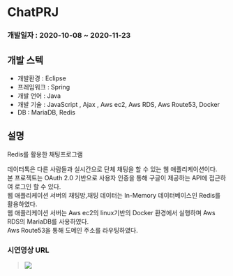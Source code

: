 # ChatPRJ
 
### 개발일자 : 2020-10-08 ~ 2020-11-23    
## 개발 스텍  

  - 개발환경 : Eclipse
  - 프레임워크 : Spring
  - 개발 언어 : Java
  - 개발 기술 : JavaScript , Ajax , Aws ec2, Aws RDS, Aws Route53, Docker
  - DB : MariaDB, Redis
  
## 설명  
Redis를 활용한 채팅프로그램

데이터톡은 다른 사람들과 실시간으로 단체 채팅을 할 수 있는 웹 애플리케이션이다. <br/>
본 프로젝트는 OAuth 2.0 기반으로 사용자 인증을 통해 구글이 제공하는 API에 접근하여 로그인 할 수 있다.<br/>
웹 애플리케이션 서버의 채팅방,채팅 데이터는 In-Memory 데이터베이스인 Redis를 활용하였다. <br/>
웹 애플리케이션 서버는 Aws ec2의 linux기반의 Docker 환경에서 실행하며 Aws RDS의 MariaDB를 사용하였다.<br/>
Aws Route53을 통해 도메인 주소를 라우팅하였다.

### 시연영상 URL
> [![](https://i.ytimg.com/vi/byTrpJJPjNo/hqdefault.jpg?sqp=-oaymwEZCPYBEIoBSFXyq4qpAwsIARUAAIhCGAFwAQ==&rs=AOn4CLBcRHXMkvEdoZIWLXNBhRXRNf5KzA)](https://youtu.be/32nwd7ggvUk "demo")


